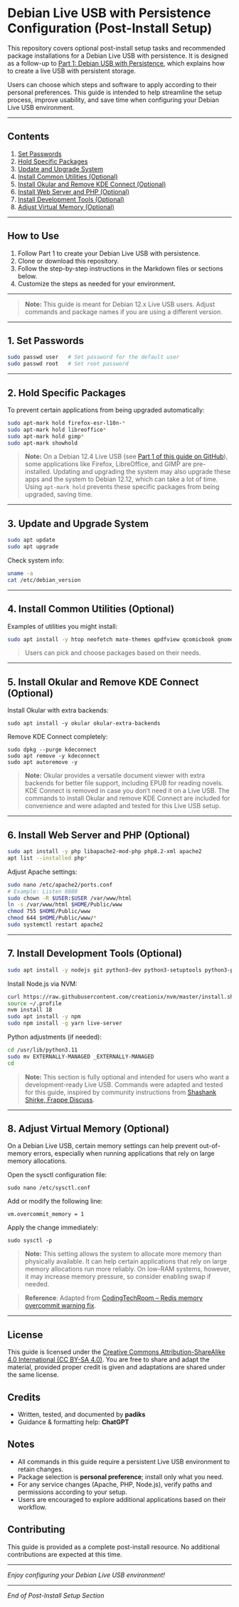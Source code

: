 # Debian Live USB with Persistence Configuration (Post-Install Setup)

This repository covers optional post-install setup tasks and recommended package installations for a Debian Live USB with persistence. It is designed as a follow-up to [Part 1: Debian USB with Persistence](https://github.com/padiks/debian-usb-with-persistence), which explains how to create a live USB with persistent storage.

Users can choose which steps and software to apply according to their personal preferences. This guide is intended to help streamline the setup process, improve usability, and save time when configuring your Debian Live USB environment.

---

## Contents

1. [Set Passwords](#1-set-passwords)
2. [Hold Specific Packages](#2-hold-specific-packages)
3. [Update and Upgrade System](#3-update-and-upgrade-system)
4. [Install Common Utilities (Optional)](#4-install-common-utilities-optional)
5. [Install Okular and Remove KDE Connect (Optional)](#5-install-okular-and-remove-kde-connect-optional)
6. [Install Web Server and PHP (Optional)](#6-install-web-server-and-php-optional)
7. [Install Development Tools (Optional)](#7-install-development-tools-optional)
8. [Adjust Virtual Memory (Optional)](#8-adjust-virtual-memory-optional)

---

## How to Use

1. Follow Part 1 to create your Debian Live USB with persistence.  
2. Clone or download this repository.  
3. Follow the step-by-step instructions in the Markdown files or sections below.  
4. Customize the steps as needed for your environment.

---

> **Note:** This guide is meant for Debian 12.x Live USB users. Adjust commands and package names if you are using a different version.


---

## 1. Set Passwords

```bash
sudo passwd user   # Set password for the default user
sudo passwd root   # Set root password
```

---

## 2. Hold Specific Packages

To prevent certain applications from being upgraded automatically:

```bash
sudo apt-mark hold firefox-esr-l10n-*
sudo apt-mark hold libreoffice*
sudo apt-mark hold gimp*
sudo apt-mark showhold
```

> **Note:** On a Debian 12.4 Live USB (see [Part 1 of this guide on GitHub](https://github.com/padiks/debian-usb-with-persistence)), some applications like Firefox, LibreOffice, and GIMP are pre-installed. Updating and upgrading the system may also upgrade these apps and the system to Debian 12.12, which can take a lot of time. Using `apt-mark hold` prevents these specific packages from being upgraded, saving time.

---

## 3. Update and Upgrade System

```bash
sudo apt update
sudo apt upgrade
```

Check system info:

```bash
uname -a
cat /etc/debian_version
```

---

## 4. Install Common Utilities (Optional)

Examples of utilities you might install:

```bash
sudo apt install -y htop neofetch mate-themes qpdfview qcomicbook gnome-calculator gnome-screenshot audacious vlc easytag speedtest-cli filezilla transmission bluefish falkon lynx wget zip
```

> Users can pick and choose packages based on their needs.

---

## 5. Install Okular and Remove KDE Connect (Optional)

Install Okular with extra backends:

```
sudo apt install -y okular okular-extra-backends
```

Remove KDE Connect completely:

```
sudo dpkg --purge kdeconnect
sudo apt remove -y kdeconnect
sudo apt autoremove -y
```

> **Note:** Okular provides a versatile document viewer with extra backends for better file support, including EPUB for reading novels. KDE Connect is removed in case you don’t need it on a Live USB. The commands to install Okular and remove KDE Connect are included for convenience and were adapted and tested for this Live USB setup.

---

## 6. Install Web Server and PHP (Optional)

```bash
sudo apt install -y php libapache2-mod-php php8.2-xml apache2
apt list --installed php*
```

Adjust Apache settings:

```bash
sudo nano /etc/apache2/ports.conf
# Example: Listen 8080
sudo chown -R $USER:$USER /var/www/html
ln -s /var/www/html $HOME/Public/www
chmod 755 $HOME/Public/www
chmod 644 $HOME/Public/www/*
sudo systemctl restart apache2
```

---

## 7. Install Development Tools (Optional)

```bash
sudo apt install -y nodejs git python3-dev python3-setuptools python3-pip python3-distutils python3.11-dev python3.11-venv virtualenv software-properties-common xvfb libfontconfig1 wkhtmltopdf curl
```

Install Node.js via NVM:

```bash
curl https://raw.githubusercontent.com/creationix/nvm/master/install.sh | bash
source ~/.profile
nvm install 18
sudo apt install -y npm
sudo npm install -g yarn live-server
```

Python adjustments (if needed):

```bash
cd /usr/lib/python3.11
sudo mv EXTERNALLY-MANAGED _EXTERNALLY-MANAGED
cd
```

> **Note:** This section is fully optional and intended for users who want a development-ready Live USB. Commands were adapted and tested for this guide, inspired by community instructions from [Shashank Shirke, Frappe Discuss](https://discuss.frappe.io/t/guide-how-to-install-erpnext-v14-on-linux-ubuntu-step-by-step-instructions/92960).

---

## 8. Adjust Virtual Memory (Optional)

On a Debian Live USB, certain memory settings can help prevent out-of-memory errors, especially when running applications that rely on large memory allocations.

Open the sysctl configuration file:

```
sudo nano /etc/sysctl.conf
```

Add or modify the following line:

```
vm.overcommit_memory = 1
```

Apply the change immediately:

```
sudo sysctl -p
```

> **Note:** This setting allows the system to allocate more memory than physically available. It can help certain applications that rely on large memory allocations run more reliably. On low-RAM systems, however, it may increase memory pressure, so consider enabling swap if needed.

> **Reference**: Adapted from [CodingTechRoom – Redis memory overcommit warning fix](https://codingtechroom.com/question/redis-memory-overcommit-warning-fix).

---

## License

This guide is licensed under the [Creative Commons Attribution-ShareAlike 4.0 International (CC BY-SA 4.0)](https://creativecommons.org/licenses/by-sa/4.0/). You are free to share and adapt the material, provided proper credit is given and adaptations are shared under the same license.

## Credits

- Written, tested, and documented by **padiks**
- Guidance & formatting help: **ChatGPT**

## Notes

- All commands in this guide require a persistent Live USB environment to retain changes.
- Package selection is **personal preference**; install only what you need.
- For any service changes (Apache, PHP, Node.js), verify paths and permissions according to your setup.
- Users are encouraged to explore additional applications based on their workflow.

## Contributing

This guide is provided as a complete post-install resource. No additional contributions are expected at this time.

---

*Enjoy configuring your Debian Live USB environment!*

---

*End of Post-Install Setup Section*

